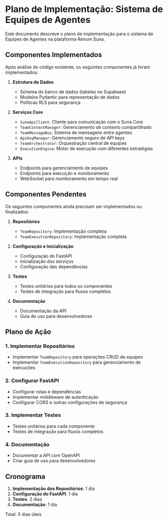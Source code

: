 # Plano de Implementação: Sistema de Equipes de Agentes

Este documento descreve o plano de implementação para o sistema de Equipes de Agentes na plataforma Renum Suna.

## Componentes Implementados

Após análise do código existente, os seguintes componentes já foram implementados:

1. **Estrutura de Dados**
   - Schema do banco de dados (tabelas no Supabase)
   - Modelos Pydantic para representação de dados
   - Políticas RLS para segurança

2. **Serviços Core**
   - `SunaApiClient`: Cliente para comunicação com o Suna Core
   - `TeamContextManager`: Gerenciamento de contexto compartilhado
   - `TeamMessageBus`: Sistema de mensagens entre agentes
   - `ApiKeyManager`: Gerenciamento seguro de API keys
   - `TeamOrchestrator`: Orquestração central de equipes
   - `ExecutionEngine`: Motor de execução com diferentes estratégias

3. **APIs**
   - Endpoints para gerenciamento de equipes
   - Endpoints para execução e monitoramento
   - WebSocket para monitoramento em tempo real

## Componentes Pendentes

Os seguintes componentes ainda precisam ser implementados ou finalizados:

1. **Repositórios**
   - `TeamRepository`: Implementação completa
   - `TeamExecutionRepository`: Implementação completa

2. **Configuração e Inicialização**
   - Configuração do FastAPI
   - Inicialização dos serviços
   - Configuração das dependências

3. **Testes**
   - Testes unitários para todos os componentes
   - Testes de integração para fluxos completos

4. **Documentação**
   - Documentação da API
   - Guia de uso para desenvolvedores

## Plano de Ação

### 1. Implementar Repositórios

- Implementar `TeamRepository` para operações CRUD de equipes
- Implementar `TeamExecutionRepository` para gerenciamento de execuções

### 2. Configurar FastAPI

- Configurar rotas e dependências
- Implementar middleware de autenticação
- Configurar CORS e outras configurações de segurança

### 3. Implementar Testes

- Testes unitários para cada componente
- Testes de integração para fluxos completos

### 4. Documentação

- Documentar a API com OpenAPI
- Criar guia de uso para desenvolvedores

## Cronograma

1. **Implementação dos Repositórios**: 1 dia
2. **Configuração do FastAPI**: 1 dia
3. **Testes**: 2 dias
4. **Documentação**: 1 dia

Total: 5 dias úteis